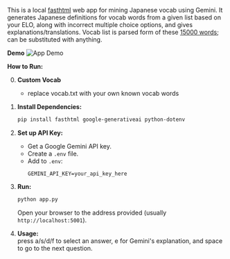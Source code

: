 This is a local [fasthtml](https://www.fastht.ml/) web app for mining Japanese vocab using Gemini. It generates Japanese definitions for vocab words from a given list based on your ELO, along with incorrect multiple choice options, and gives explanations/translations. Vocab list is parsed form of these [15000 words](https://github.com/hingston/japanese/blob/master/15000-japanese-words.txt); can be substituted with anything.

**Demo**
![App Demo](demo.gif)

**How to Run:**

0. **Custom Vocab**  
    * replace vocab.txt with your own known vocab words

1.  **Install Dependencies:**
    ```bash
    pip install fasthtml google-generativeai python-dotenv
    ```

2.  **Set up API Key:**
    *   Get a Google Gemini API key.
    *   Create a `.env` file.
    *   Add to `.env`:
        ```
        GEMINI_API_KEY=your_api_key_here
        ```
3.  **Run:**
    ```bash
    python app.py
    ```
    Open your browser to the address provided (usually `http://localhost:5001`).

4. **Usage:**  
    press a/s/d/f to select an answer, e for Gemini's explanation, and space to go to the next question.
